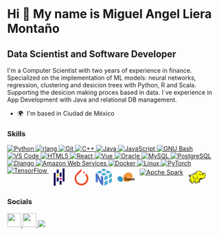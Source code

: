 <!--## Hi there 👋, I'm Miguel Angel Liera Montaño

<p align="center">
 <a> Computer Scientist </a>
</p>


## ✉️ Find me on:


<p align="center">
 <a href="https://charalambosioannou.github.io/" target="_blank" rel="noopener noreferrer"> <img src="https://raw.githubusercontent.com/iconic/open-iconic/master/svg/globe.svg" alt="Python" height="40" style="vertical-align:top; margin:4px"> </a>
 <a href="https://www.linkedin.com/in/miguel-liera" target="_blank" rel="noopener noreferrer"> <img src="https://imgs.search.brave.com/SQsaFNKXL9x2pacICOrPpnY5c1-Eee1Vf0jOmntInaM/rs:fit:860:0:0:0/g:ce/aHR0cHM6Ly91cGxv/YWQud2lraW1lZGlh/Lm9yZy93aWtpcGVk/aWEvY29tbW9ucy9j/L2NhL0xpbmtlZElu/X2xvZ29faW5pdGlh/bHMucG5n" alt="Python" height="40" style="vertical-align:top; margin:4px"></a>
 <a href="mailto:miguelliera10@gmail.com"> <img src="https://imgs.search.brave.com/9uYGMwaGbc9iIR8ROKbpr-nlHnQf4zvB1bpWfhpcAw8/rs:fit:860:0:0:0/g:ce/aHR0cHM6Ly9sb2dv/cy1tYXJjYXMuY29t/L3dwLWNvbnRlbnQv/dXBsb2Fkcy8yMDIw/LzExL0dtYWlsLUxv/Z28tNjUweDM2Ni5w/bmc" alt="Python" height="40" style="vertical-align:top; margin:4px"></a>
</p>

<br />

## 🧰 Languages and Tools:
<p align="center">
 <a href="https://www.python.org/" target="_blank" rel="noopener noreferrer"> <img src="https://raw.githubusercontent.com/github/explore/80688e429a7d4ef2fca1e82350fe8e3517d3494d/topics/python/python.png" alt="Python" height="40" style="vertical-align:top; margin:4px"></a>
 <a href="https://www.r-project.org/" target="_blank" rel="noopener noreferrer"> <img src="https://raw.githubusercontent.com/github/explore/80688e429a7d4ef2fca1e82350fe8e3517d3494d/topics/r/r.png" alt="R" height="40" style="vertical-align:top; margin:4px"></a>
 <a href="https://www.java.com/es/" target="_blank" rel="noopener noreferrer"> <img src="https://raw.githubusercontent.com/devicons/devicon/6910f0503efdd315c8f9b858234310c06e04d9c0/icons/java/java-original.svg" alt="R" height="40" style="vertical-align:top; margin:4px"></a>
 <a href="https://pandas.pydata.org/" target="_blank" rel="noopener noreferrer"><img src="https://raw.githubusercontent.com/devicons/devicon/6910f0503efdd315c8f9b858234310c06e04d9c0/icons/pandas/pandas-original.svg" alt="pandas" height="40" style="vertical-align:top; margin:4px"></a>
 <a href="https://pytorch.org/" target="_blank" rel="noopener noreferrer"><img src="https://raw.githubusercontent.com/devicons/devicon/6910f0503efdd315c8f9b858234310c06e04d9c0/icons/pytorch/pytorch-original.svg" alt="pytorch" height="40" style="vertical-align:top; margin:4px"></a>
 <a href="https://numpy.org/" target="_blank" rel="noopener noreferrer"><img src="https://raw.githubusercontent.com/devicons/devicon/6910f0503efdd315c8f9b858234310c06e04d9c0/icons/numpy/numpy-original.svg" alt="numpy" height="40" style="vertical-align:top; margin:4px"></a>
 <a href="https://scikit-learn.org/stable/" target="_blank" rel="noopener noreferrer"><img src="https://raw.githubusercontent.com/devicons/devicon/6910f0503efdd315c8f9b858234310c06e04d9c0/icons/scikitlearn/scikitlearn-original.svg" alt="scikitlearn" height="40" style="vertical-align:top; margin:4px"></a>
 <a href="https://spark.apache.org/" target="_blank" rel="noopener noreferrer"><img src="https://imgs.search.brave.com/0zOtsphGtxBtOdP66hDX4f_nP6KFww2eOwLPl_0ZdaY/rs:fit:860:0:0:0/g:ce/aHR0cHM6Ly9zdGF0/aWMuY2RubG9nby5j/b20vbG9nb3MvYS80/Mi9hcGFjaGUtc3Bh/cmsuc3Zn" alt="Apche Spark" height="40" style="vertical-align:top; margin:4px"></a>
 <a href="https://hadoop.apache.org/" target="_blank" rel="noopener noreferrer"><img src="https://raw.githubusercontent.com/devicons/devicon/6910f0503efdd315c8f9b858234310c06e04d9c0/icons/hadoop/hadoop-original.svg" alt="Apche Hadoop" height="40" style="vertical-align:top; margin:4px"></a>
 <a href="https://www.postgresql.org/" target="_blank" rel="noopener noreferrer"><img src="https://raw.githubusercontent.com/devicons/devicon/6910f0503efdd315c8f9b858234310c06e04d9c0/icons/postgresql/postgresql-original.svg" alt="PostgreSQL" height="40" style="vertical-align:top; margin:4px"></a>
 <a href="https://www.mysql.com/" target="_blank" rel="noopener noreferrer"><img src="https://raw.githubusercontent.com/devicons/devicon/6910f0503efdd315c8f9b858234310c06e04d9c0/icons/mysql/mysql-original.svg" alt="MySQL" height="40" style="vertical-align:top; margin:4px"></a>
<a href="https://www.r-project.org/" target="_blank" rel="noopener noreferrer"><img src="https://raw.githubusercontent.com/devicons/devicon/6910f0503efdd315c8f9b858234310c06e04d9c0/icons/oracle/oracle-original.svg" alt="Oracle" height="40" style="vertical-align:top; margin:4px"></a>
 <a href="https://www.oracle.com/mx/database/sqldeveloper/" target="_blank" rel="noopener noreferrer"><img src="https://raw.githubusercontent.com/devicons/devicon/6910f0503efdd315c8f9b858234310c06e04d9c0/icons/sqldeveloper/sqldeveloper-original.svg" alt="SQLDeveloper" height="40" style="vertical-align:top; margin:4px"></a>
 <a href="https://code.visualstudio.com/" target="_blank" rel="noopener noreferrer"><img src="https://raw.githubusercontent.com/github/explore/80688e429a7d4ef2fca1e82350fe8e3517d3494d/topics/visual-studio-code/visual-studio-code.png" alt="VS Code" height="40" style="vertical-align:top; margin:4px"></a>
</p>-->

<!--
**MiguelAngelLiera/MiguelAngelLiera** is a ✨ _special_ ✨ repository because its `README.md` (this file) appears on your GitHub profile.

Here are some ideas to get you started:

- 🔭 I’m currently working on ...
- 🌱 I’m currently learning ...
- 👯 I’m looking to collaborate on ...
- 🤔 I’m looking for help with ...
- 💬 Ask me about ...
- 📫 How to reach me: ...
- 😄 Pronouns: ...
- ⚡ Fun fact: ...
-->


Hi 👋 My name is Miguel Angel Liera Montaño
===========================================

Data Scientist and Software Developer
-------------------------------------

I'm a Computer Scientist with two years of experience in finance. Specialized on the implementation of ML models: neural networks, regression, clustering and desicion trees with Python, R and Scala. Supporting the desicion making proces based in data. I´ve experience in App Development with Java and relational DB management.

* 🌍  I'm based in Ciudad de México

### Skills


<p align="left">
<a href="https://www.python.org/" target="_blank" rel="noreferrer"> 
 <img src="https://raw.githubusercontent.com/danielcranney/readme-generator/main/public/icons/skills/python-colored.svg" width="36" height="36" alt="Python" />
</a>
 <a href="https://www.r-project.org/" target="_blank" rel="noreferrer">
  <img src="https://raw.githubusercontent.com/danielcranney/readme-generator/main/public/icons/skills/rlang-colored.svg" width="36" height="36" alt="rlang" />
 </a>
 <a href="https://git-scm.com/" target="_blank" rel="noreferrer">
  <img src="https://raw.githubusercontent.com/danielcranney/readme-generator/main/public/icons/skills/git-colored.svg" width="36" height="36" alt="Git" />
 </a>
 <a href="https://docs.microsoft.com/en-us/cpp/?view=msvc-170" target="_blank" rel="noreferrer">
  <img src="https://raw.githubusercontent.com/danielcranney/readme-generator/main/public/icons/skills/cplusplus-colored.svg" width="36" height="36" alt="C++" />
 </a>
  <a href="https://www.oracle.com/java/" target="_blank" rel="noreferrer">
   <img src="https://raw.githubusercontent.com/danielcranney/readme-generator/main/public/icons/skills/java-colored.svg" width="36" height="36" alt="Java" />
  </a>
 <a href="https://developer.mozilla.org/en-US/docs/Web/JavaScript" target="_blank" rel="noreferrer">
  <img src="https://raw.githubusercontent.com/danielcranney/readme-generator/main/public/icons/skills/javascript-colored.svg" width="36" height="36" alt="JavaScript" />
 </a>
 <a href="https://www.gnu.org/software/bash/" target="_blank" rel="noreferrer">
  <img src="https://raw.githubusercontent.com/danielcranney/readme-generator/main/public/icons/skills/gnubash.svg" width="36" height="36" alt="GNU Bash" />
 </a>
 <a href="https://code.visualstudio.com/" target="_blank" rel="noreferrer">
  <img src="https://raw.githubusercontent.com/danielcranney/readme-generator/main/public/icons/skills/visualstudiocode.svg" width="36" height="36" alt="VS Code" />
 </a>
 <a href="https://developer.mozilla.org/en-US/docs/Glossary/HTML5" target="_blank" rel="noreferrer">
  <img src="https://raw.githubusercontent.com/danielcranney/readme-generator/main/public/icons/skills/html5-colored.svg" width="36" height="36" alt="HTML5" />
 </a>
 <a href="https://reactjs.org/" target="_blank" rel="noreferrer">
  <img src="https://raw.githubusercontent.com/danielcranney/readme-generator/main/public/icons/skills/react-colored.svg" width="36" height="36" alt="React" />
 </a>
 <a href="https://vuejs.org/" target="_blank" rel="noreferrer"><img src="https://raw.githubusercontent.com/danielcranney/readme-generator/main/public/icons/skills/vuejs-colored.svg" width="36" height="36" alt="Vue" />
 </a>
 <a href="https://www.oracle.com/uk/index.html" target="_blank" rel="noreferrer">
  <img src="https://raw.githubusercontent.com/danielcranney/readme-generator/main/public/icons/skills/oracle-colored.svg" width="36" height="36" alt="Oracle" />
 </a>
 <a href="https://www.mysql.com/" target="_blank" rel="noreferrer">
  <img src="https://raw.githubusercontent.com/danielcranney/readme-generator/main/public/icons/skills/mysql-colored.svg" width="36" height="36" alt="MySQL" />
 </a>
 <a href="https://www.postgresql.org/" target="_blank" rel="noreferrer">
  <img src="https://raw.githubusercontent.com/danielcranney/readme-generator/main/public/icons/skills/postgresql-colored.svg" width="36" height="36" alt="PostgreSQL" />
 </a><a href="https://www.djangoproject.com/" target="_blank" rel="noreferrer">
  <img src="https://raw.githubusercontent.com/danielcranney/readme-generator/main/public/icons/skills/django-colored.svg" width="36" height="36" alt="Django" />
 </a>
 <a href="https://aws.amazon.com" target="_blank" rel="noreferrer">
  <img src="https://raw.githubusercontent.com/danielcranney/readme-generator/main/public/icons/skills/aws-colored.svg" width="36" height="36" alt="Amazon Web Services" />
 </a>
 <a href="https://www.docker.com/" target="_blank" rel="noreferrer">
  <img src="https://raw.githubusercontent.com/danielcranney/readme-generator/main/public/icons/skills/docker-colored.svg" width="36" height="36" alt="Docker" />
 </a>
 <a href="https://www.linux.org" target="_blank" rel="noreferrer">
  <img src="https://raw.githubusercontent.com/danielcranney/readme-generator/main/public/icons/skills/linux-colored.svg" width="36" height="36" alt="Linux" />
 </a>
 <a href="https://pytorch.org/" target="_blank" rel="noreferrer">
  <img src="https://raw.githubusercontent.com/danielcranney/readme-generator/main/public/icons/skills/pytorch-colored.svg" width="36" height="36" alt="PyTorch" />
 </a>
 <a href="https://www.tensorflow.org/" target="_blank" rel="noreferrer">
  <img src="https://raw.githubusercontent.com/danielcranney/readme-generator/main/public/icons/skills/tensorflow-colored.svg" width="36" height="36" alt="TensorFlow" />
 </a>
 <a href="https://pandas.pydata.org/" target="_blank" rel="noopener noreferrer"><img src="https://raw.githubusercontent.com/devicons/devicon/6910f0503efdd315c8f9b858234310c06e04d9c0/icons/pandas/pandas-original.svg" alt="pandas" height="40" style="vertical-align:top; margin:4px"></a>
 <a href="https://pytorch.org/" target="_blank" rel="noopener noreferrer"><img src="https://raw.githubusercontent.com/devicons/devicon/6910f0503efdd315c8f9b858234310c06e04d9c0/icons/pytorch/pytorch-original.svg" alt="pytorch" height="40" style="vertical-align:top; margin:4px"></a>
 <a href="https://numpy.org/" target="_blank" rel="noopener noreferrer"><img src="https://raw.githubusercontent.com/devicons/devicon/6910f0503efdd315c8f9b858234310c06e04d9c0/icons/numpy/numpy-original.svg" alt="numpy" height="40" style="vertical-align:top; margin:4px"></a>
 <a href="https://scikit-learn.org/stable/" target="_blank" rel="noopener noreferrer"><img src="https://raw.githubusercontent.com/devicons/devicon/6910f0503efdd315c8f9b858234310c06e04d9c0/icons/scikitlearn/scikitlearn-original.svg" alt="scikitlearn" height="40" style="vertical-align:top; margin:4px"></a>
 <a href="https://spark.apache.org/" target="_blank" rel="noopener noreferrer"><img src="https://imgs.search.brave.com/0zOtsphGtxBtOdP66hDX4f_nP6KFww2eOwLPl_0ZdaY/rs:fit:860:0:0:0/g:ce/aHR0cHM6Ly9zdGF0/aWMuY2RubG9nby5j/b20vbG9nb3MvYS80/Mi9hcGFjaGUtc3Bh/cmsuc3Zn" alt="Apche Spark" height="40" style="vertical-align:top; margin:4px"></a>
 <a href="https://hadoop.apache.org/" target="_blank" rel="noopener noreferrer"><img src="https://raw.githubusercontent.com/devicons/devicon/6910f0503efdd315c8f9b858234310c06e04d9c0/icons/hadoop/hadoop-original.svg" alt="Apche Hadoop" height="40" style="vertical-align:top; margin:4px"></a>
</p>


### Socials

<p align="left"> 
 <a href="https://www.github.com/MiguelAngelLiera" target="_blank" rel="noreferrer"> 
  <picture> 
  <source media="(prefers-color-scheme: dark)" srcset="https://raw.githubusercontent.com/danielcranney/readme-generator/main/public/icons/socials/github-dark.svg" /> 
  <source media="(prefers-color-scheme: light)" srcset="https://raw.githubusercontent.com/danielcranney/readme-generator/main/public/icons/socials/github.svg" /> 
  <img src="https://raw.githubusercontent.com/danielcranney/readme-generator/main/public/icons/socials/github.svg" width="32" height="32" /> 
  </picture> 
 </a> 
 <a href="https://www.linkedin.com/in/miguel-liera/" target="_blank" rel="noreferrer"> 
  <picture> 
   <source media="(prefers-color-scheme: dark)" srcset="https://raw.githubusercontent.com/danielcranney/readme-generator/main/public/icons/socials/linkedin.svg" /> 
   <source media="(prefers-color-scheme: light)" srcset="https://raw.githubusercontent.com/danielcranney/readme-generator/main/public/icons/socials/linkedin.svg" /> 
   <img src="https://imgs.search.brave.com/SQsaFNKXL9x2pacICOrPpnY5c1-Eee1Vf0jOmntInaM/rs:fit:860:0:0:0/g:ce/aHR0cHM6Ly91cGxv/YWQud2lraW1lZGlh/Lm9yZy93aWtpcGVk/aWEvY29tbW9ucy9j/L2NhL0xpbmtlZElu/X2xvZ29faW5pdGlh/bHMucG5n" width="32" height="32" /> 
  </picture> 
 </a>
 <a href="mailto:miguelliera10@gmail.com" target="_blank" rel="noreferrer"> 
  <picture> 
   <img src="https://imgs.search.brave.com/9uYGMwaGbc9iIR8ROKbpr-nlHnQf4zvB1bpWfhpcAw8/rs:fit:860:0:0:0/g:ce/aHR0cHM6Ly9sb2dv/cy1tYXJjYXMuY29t/L3dwLWNvbnRlbnQv/dXBsb2Fkcy8yMDIw/LzExL0dtYWlsLUxv/Z28tNjUweDM2Ni5w/bmc" height="32" >
  </picture> 
 </a>
</p>
